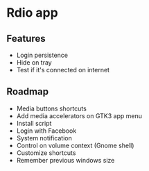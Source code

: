 # Rdio app

## Features

- Login persistence
- Hide on tray
- Test if it's connected on internet

## Roadmap

- Media buttons shortcuts
- Add media accelerators on GTK3 app menu
- Install script
- Login with Facebook
- System notification
- Control on volume context (Gnome shell)
- Customize shortcuts
- Remember previous windows size